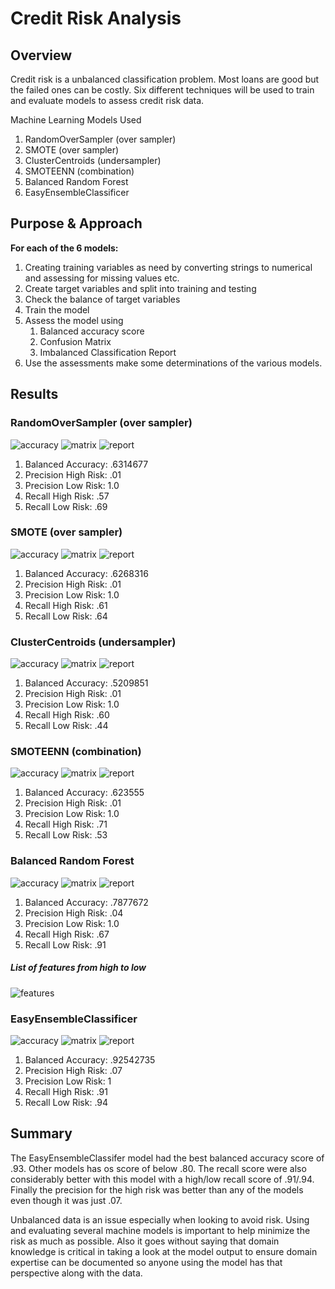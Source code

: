 # Credit Risk Analysis

## Overview 
Credit risk is a unbalanced classification problem. Most loans are good but the failed ones can be costly. Six different techniques will be used to train and evaluate models to assess credit risk data. 

Machine Learning Models Used 
1. RandomOverSampler  (over sampler) 
2. SMOTE (over sampler) 
3. ClusterCentroids (undersampler) 
4. SMOTEENN (combination) 
5. Balanced Random Forest 
6. EasyEnsembleClassificer 


## Purpose & Approach 
**For each of the 6 models:**
1. Creating training variables as need by converting strings to numerical and assessing for missing values etc. 
2. Create target variables and split into training and testing 
3. Check the balance of target variables 
4. Train the model 
5. Assess the model using 
	1. Balanced accuracy score 
	2. Confusion Matrix 
	3. Imbalanced Classification Report 
6. Use the assessments make some determinations of the various models. 

## Results 

### RandomOverSampler  (over sampler) 

![accuracy](images/1_random_over_accuracy.png)
![matrix](images/1_random_over_matrix.png)
![report](images/1_random_over_classification_report.png)

1. Balanced Accuracy: .6314677 
2. Precision High Risk: .01 
3. Precision Low Risk: 1.0 
4. Recall High Risk: .57 
5. Recall Low Risk: .69 

### SMOTE (over sampler) 
![accuracy](images/2_SMOTE_accuracy.png)
![matrix](images/2_SMOTE_matrix.png)
![report](images/2_SMOTE_classification_report.png)

1. Balanced Accuracy: .6268316 
2. Precision High Risk: .01 
3. Precision Low Risk: 1.0 
4. Recall High Risk: .61
5. Recall Low Risk: .64

### ClusterCentroids (undersampler) 
![accuracy](images/3_Centroids_accuracy.png)
![matrix](images/3_Centroids_matrix.png)
![report](images/3_Centroids_classification_report.png)

1. Balanced Accuracy: .5209851  
2. Precision High Risk: .01 
3. Precision Low Risk: 1.0 
4. Recall High Risk: .60
5. Recall Low Risk: .44 

### SMOTEENN (combination) 
![accuracy](images/4_Combo_accuracy.png)
![matrix](images/4_Combo_matrix.png)
![report](images/4_Combo_classification_report.png)

1. Balanced Accuracy: .623555 
2. Precision High Risk: .01 
3. Precision Low Risk: 1.0 
4. Recall High Risk: .71
5. Recall Low Risk: .53

### Balanced Random Forest
![accuracy](images/5_BalRandomTree_accuracy.png)
![matrix](images/5_BalRandomTree_matrix.png)
![report](images/5_BalRandomTree_classification_report.png)

1. Balanced Accuracy: .7877672 
2. Precision High Risk: .04
3. Precision Low Risk: 1.0 
4. Recall High Risk: .67
5. Recall Low Risk: .91 

##### List of features from high to low 
![features](images/5_BalRandomTree_features.png)

### EasyEnsembleClassificer  
![accuracy](images/6_Easy_accuracy.png)
![matrix](images/6_Easy_matrix.png)
![report](images/6_Easy_classification_report.png)

1. Balanced Accuracy: .92542735
2. Precision High Risk: .07
3. Precision Low Risk: 1
4. Recall High Risk: .91
5. Recall Low Risk: .94

## Summary 
The EasyEnsembleClassifer model had the best balanced accuracy score of .93. Other models has os score of below .80. The recall score were also considerably better with this model with a high/low recall score of .91/.94. Finally the precision for the high risk was better than any of the models even though it was just .07. 

Unbalanced data is an issue especially when looking to avoid risk. Using and evaluating several machine models is important to help minimize the risk as much as possible. Also it goes without saying that domain knowledge is critical in taking a look at the model output to ensure domain expertise can be documented so anyone using the model has that perspective along with the data. 
